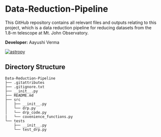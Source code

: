 # Data-Reduction-Pipeline

This GitHub repository contains all relevant files and outputs relating to this project, which is a data reduction pipeline for reducing datasets from the 1.8-m telescope at Mt. John Observatory.

**Developer:** Aayushi Verma 

[![astropy](http://img.shields.io/badge/powered%20by-AstroPy-orange.svg?style=flat)](http://www.astropy.org/)

## Directory Structure
```
Data-Reduction-Pipeline
├── .gitattributes
├── .gitignore.txt
├── __init__.py
├── README.md
├── src
│   ├── __init__.py         
│   └── drp.py
│   └── drp_code.py
|   └── covenience_functions.py
└── tests
    ├── __init__.py         
    └── test_drp.py
```
